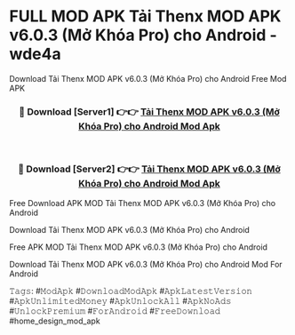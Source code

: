 # FULL MOD APK Tải Thenx MOD APK v6.0.3 (Mở Khóa Pro) cho Android - wde4a
Download Tải Thenx MOD APK v6.0.3 (Mở Khóa Pro) cho Android Free Mod APK

<div align="center">
<h3>🔴 Download [Server1] 👉👉 <a href="https://apk-comot.site?title=Tải_Thenx_MOD_APK_v6.0.3_(Mở_Khóa_Pro)_cho_Android">Tải Thenx MOD APK v6.0.3 (Mở Khóa Pro) cho Android Mod Apk</a></h3><br>

<h3>🔴 Download [Server2] 👉👉 <a href="https://apk-comot.site?title=Tải_Thenx_MOD_APK_v6.0.3_(Mở_Khóa_Pro)_cho_Android">Tải Thenx MOD APK v6.0.3 (Mở Khóa Pro) cho Android Mod Apk</a></h3>
</div>


Free Download APK MOD Tải Thenx MOD APK v6.0.3 (Mở Khóa Pro) cho Android

Download Tải Thenx MOD APK v6.0.3 (Mở Khóa Pro) cho Android 

Free APK MOD Tải Thenx MOD APK v6.0.3 (Mở Khóa Pro) cho Android 

Download Tải Thenx MOD APK v6.0.3 (Mở Khóa Pro) cho Android Mod For Android

𝚃𝚊𝚐𝚜: #𝙼𝚘𝚍𝙰𝚙𝚔 #𝙳𝚘𝚠𝚗𝚕𝚘𝚊𝚍𝙼𝚘𝚍𝙰𝚙𝚔 #𝙰𝚙𝚔𝙻𝚊𝚝𝚎𝚜𝚝𝚅𝚎𝚛𝚜𝚒𝚘𝚗 #𝙰𝚙𝚔𝚄𝚗𝚕𝚒𝚖𝚒𝚝𝚎𝚍𝙼𝚘𝚗𝚎𝚢 #𝙰𝚙𝚔𝚄𝚗𝚕𝚘𝚌𝚔𝙰𝚕𝚕 #𝙰𝚙𝚔𝙽𝚘𝙰𝚍𝚜 #𝚄𝚗𝚕𝚘𝚌𝚔𝙿𝚛𝚎𝚖𝚒𝚞𝚖 #𝙵𝚘𝚛𝙰𝚗𝚍𝚛𝚘𝚒𝚍 #𝙵𝚛𝚎𝚎𝙳𝚘𝚠𝚗𝚕𝚘𝚊𝚍 #home_design_mod_apk